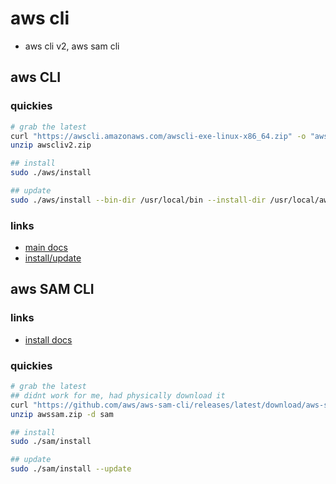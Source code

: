 # aws cli

- aws cli v2, aws sam cli

## aws CLI

### quickies

```sh
# grab the latest
curl "https://awscli.amazonaws.com/awscli-exe-linux-x86_64.zip" -o "awscliv2.zip"
unzip awscliv2.zip

## install
sudo ./aws/install

## update
sudo ./aws/install --bin-dir /usr/local/bin --install-dir /usr/local/aws-cli --update
```

### links

- [main docs](https://docs.aws.amazon.com/cli/latest/userguide/cli-chap-welcome.html)
- [install/update](https://docs.aws.amazon.com/cli/latest/userguide/getting-started-install.html)

## aws SAM CLI

### links

- [install docs](https://docs.aws.amazon.com/serverless-application-model/latest/developerguide/install-sam-cli.html)

### quickies

```sh
# grab the latest
## didnt work for me, had physically download it
curl "https://github.com/aws/aws-sam-cli/releases/latest/download/aws-sam-cli-linux-x86_64.zip" -o "sam.zip"
unzip awssam.zip -d sam

## install
sudo ./sam/install

## update
sudo ./sam/install --update
```
